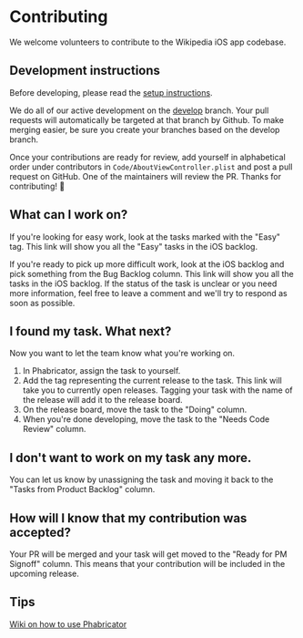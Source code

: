 # Contributing
We welcome volunteers to contribute to the Wikipedia iOS app codebase.

## Development instructions
Before developing, please read the [setup instructions](README.md).

We do all of our active development on the [develop](https://github.com/wikimedia/wikipedia-ios) branch. Your pull requests will automatically be targeted at that branch by Github. To make merging easier, be sure you create your branches based on the develop branch.

Once your contributions are ready for review, add yourself in alphabetical order under contributors in `Code/AboutViewController.plist` and post a pull request on GitHub. One of the maintainers will review the PR. Thanks for contributing! 🎉

## What can I work on?
If you're looking for easy work, look at the tasks marked with the "Easy" tag. This link will show you all the "Easy" tasks in the iOS backlog.

If you're ready to pick up more difficult work, look at the iOS backlog and pick something from the Bug Backlog column. This link will show you all the tasks in the iOS backlog. If the status of the task is unclear or you need more information, feel free to leave a comment and we'll try to respond as soon as possible.

## I found my task. What next?
Now you want to let the team know what you're working on.

1. In Phabricator, assign the task to yourself.
2. Add the tag representing the current release to the task. This link will take you to currently open releases. Tagging your task with the name of the release will add it to the release board.
3. On the release board, move the task to the "Doing" column.
4. When you're done developing, move the task to the "Needs Code Review" column.

## I don't want to work on my task any more.
You can let us know by unassigning the task and moving it back to the "Tasks from Product Backlog" column.

## How will I know that my contribution was accepted?
Your PR will be merged and your task will get moved to the "Ready for PM Signoff" column. This means that your contribution will be included in the upcoming release.

## Tips
[Wiki on how to use Phabricator](https://www.mediawiki.org/wiki/Phabricator/Project_management)




